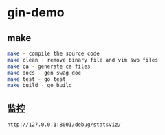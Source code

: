 # gin-demo

## make

```sh
make - compile the source code
make clean - remove binary file and vim swp files
make ca - generate ca files
make docs - gen swag doc
make test - go test
make build - go build
```


## 监控

`http://127.0.0.1:8001/debug/statsviz/`